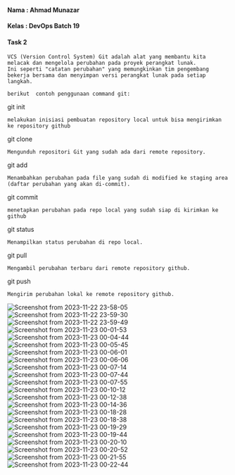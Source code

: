 #### Nama : Ahmad Munazar
#### Kelas : DevOps Batch 19
#### Task 2

```
VCS (Version Control System) Git adalah alat yang membantu kita melacak dan mengelola perubahan pada proyek perangkat lunak. 
Ini seperti "catatan perubahan" yang memungkinkan tim pengembang bekerja bersama dan menyimpan versi perangkat lunak pada setiap langkah.

berikut  contoh penggunaan command git:
```
git init 
```
melakukan inisiasi pembuatan repository local untuk bisa mengirimkan ke repository github
```

git clone
```
Mengunduh repositori Git yang sudah ada dari remote repository.
```
git add
```
Menambahkan perubahan pada file yang sudah di modified ke staging area (daftar perubahan yang akan di-commit).
```
git commit
```
menetapkan perubahan pada repo local yang sudah siap di kirimkan ke github
```
git status
```
Menampilkan status perubahan di repo local.
```
git pull
```
Mengambil perubahan terbaru dari remote repository github. 
```
git push
```
Mengirim perubahan lokal ke remote repository github.
```
![Screenshot from 2023-11-22 23-58-05](https://github.com/Muna-020/DEVOPS-BATCH-19/assets/74352384/c264d920-e1fc-4c9c-b8cd-8b31fe3c8006)
![Screenshot from 2023-11-22 23-59-30](https://github.com/Muna-020/DEVOPS-BATCH-19/assets/74352384/273141a0-ac85-47ad-b953-8300ca1d17f4)
![Screenshot from 2023-11-22 23-59-49](https://github.com/Muna-020/DEVOPS-BATCH-19/assets/74352384/3fdba4e9-a67f-4b3a-8266-4f9003fdb3eb)
![Screenshot from 2023-11-23 00-01-53](https://github.com/Muna-020/DEVOPS-BATCH-19/assets/74352384/58221a16-a51c-4c6b-9525-c3018b4d72ea)
![Screenshot from 2023-11-23 00-04-44](https://github.com/Muna-020/DEVOPS-BATCH-19/assets/74352384/19ab297b-08b7-4e6d-81a0-65e55a43ae79)
![Screenshot from 2023-11-23 00-05-45](https://github.com/Muna-020/DEVOPS-BATCH-19/assets/74352384/9bc5150b-e25a-460e-aa76-f530d73dbd58)
![Screenshot from 2023-11-23 00-06-01](https://github.com/Muna-020/DEVOPS-BATCH-19/assets/74352384/4f288546-3697-4769-a2c8-133e033e94f1)
![Screenshot from 2023-11-23 00-06-06](https://github.com/Muna-020/DEVOPS-BATCH-19/assets/74352384/db091fb9-8f70-47fa-9742-2a3a8f9cece4)
![Screenshot from 2023-11-23 00-07-14](https://github.com/Muna-020/DEVOPS-BATCH-19/assets/74352384/8e592f34-e2a0-47c6-867f-27593af78032)
![Screenshot from 2023-11-23 00-07-44](https://github.com/Muna-020/DEVOPS-BATCH-19/assets/74352384/17996587-a887-4715-8d66-7c2e05e8b9fd)
![Screenshot from 2023-11-23 00-07-55](https://github.com/Muna-020/DEVOPS-BATCH-19/assets/74352384/87a29e92-c1a9-469b-a014-900f8650cc16)
![Screenshot from 2023-11-23 00-10-12](https://github.com/Muna-020/DEVOPS-BATCH-19/assets/74352384/9e4c5fb4-d034-4ee3-8da4-4a0a296be9b1)
![Screenshot from 2023-11-23 00-12-38](https://github.com/Muna-020/DEVOPS-BATCH-19/assets/74352384/fdf6da7a-67fc-4d6b-bbb5-974902bb608b)
![Screenshot from 2023-11-23 00-14-36](https://github.com/Muna-020/DEVOPS-BATCH-19/assets/74352384/e21c5092-a96f-4e88-b92a-9d1709e1903b)
![Screenshot from 2023-11-23 00-18-28](https://github.com/Muna-020/DEVOPS-BATCH-19/assets/74352384/d1f9ee3a-23f5-443f-aa80-8e7caf448f1d)
![Screenshot from 2023-11-23 00-18-38](https://github.com/Muna-020/DEVOPS-BATCH-19/assets/74352384/4ae5a5f3-1243-4c97-ab45-43250e85d967)
![Screenshot from 2023-11-23 00-19-29](https://github.com/Muna-020/DEVOPS-BATCH-19/assets/74352384/924efc3e-ca47-48d4-a3d0-3930bbe591bc)
![Screenshot from 2023-11-23 00-19-44](https://github.com/Muna-020/DEVOPS-BATCH-19/assets/74352384/4f0cf402-8ccb-4f85-aab2-933076b06451)
![Screenshot from 2023-11-23 00-20-10](https://github.com/Muna-020/DEVOPS-BATCH-19/assets/74352384/39f7c8ce-9da0-482a-b44c-3a8f716d16de)
![Screenshot from 2023-11-23 00-20-52](https://github.com/Muna-020/DEVOPS-BATCH-19/assets/74352384/c390a780-d145-4ac2-bf8a-dfc846739176)
![Screenshot from 2023-11-23 00-21-55](https://github.com/Muna-020/DEVOPS-BATCH-19/assets/74352384/1f8ab03a-f041-475e-83dd-8bc301977af1)
![Screenshot from 2023-11-23 00-22-44](https://github.com/Muna-020/DEVOPS-BATCH-19/assets/74352384/d2eb9a1d-fc60-41a2-bc80-c6ad613c4075)
